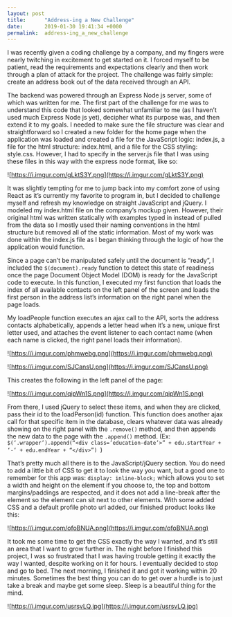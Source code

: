 ```yaml
---
layout: post
title:      "Address-ing a New Challenge"
date:       2019-01-30 19:41:34 +0000
permalink:  address-ing_a_new_challenge
---
```



I was recently given a coding challenge by a company, and my fingers were nearly twitching in excitement to get started on it. I forced myself to be patient, read the requirements and expectations clearly and then work through a plan of attack for the project. The challenge was fairly simple: create an address book out of the data received through an API. 

The backend was powered through an Express Node js server, some of which was written for me. The first part of the challenge for me was to understand this code that looked somewhat unfamiliar to me (as I haven’t used much Express Node js yet), decipher what its purpose was, and then extend it to my goals. I needed to make sure the file structure was clear and straightforward so I created a new folder for the home page when the application was loaded and created a file for the JavaScript logic: index.js, a file for the html structure: index.html, and a file for the CSS styling: style.css. However, I had to specify in the server.js file that I was using these files in this way with the express node format, like so: 

![https://i.imgur.com/gLktS3Y.png](https://i.imgur.com/gLktS3Y.png)
 
 
It was slightly tempting for me to jump back into my comfort zone of using React as it’s currently my favorite to program in, but I decided to challenge myself and refresh my knowledge on straight JavaScript and jQuery. 
I modeled my index.html file on the company’s mockup given. However, their original html was written statically with examples typed in instead of pulled from the data so I mostly used their naming conventions in the html structure but removed all of the static information. Most of my work was done within the index.js file as I began thinking through the logic of how the application would function. 


Since a page can’t be manipulated safely until the document is “ready”, I included the `$(document).ready` function to detect this state of readiness once the page Document Object Model (DOM) is ready for the JavaScript code to execute. In this function, I executed my first function that loads the index of all available contacts on the left panel of the screen and loads the first person in the address list’s information on the right panel when the page loads. 

My loadPeople function executes an ajax call to the API, sorts the address contacts alphabetically, appends a letter head when it’s a new, unique first letter used, and attaches the event listener to each contact name (when each name is clicked, the right panel loads their information). 

![https://i.imgur.com/phmwebg.png](https://i.imgur.com/phmwebg.png)
 
 ![https://i.imgur.com/SJCansU.png](https://i.imgur.com/SJCansU.png)
 
 
This creates the following in the left panel of the page: 

![https://i.imgur.com/qipWn1S.png](https://i.imgur.com/qipWn1S.png)

 
From there, I used jQuery to select these items, and when they are clicked, pass their id to the loadPerson(id) function. This function does another ajax call for that specific item in the database, clears whatever data was already showing on the right panel with the `.remove()` method, and then appends the new data to the page with the `.append()` method. (Ex: `$(‘.wrapper’).append(“<div class=’education-date’>” + edu.startYear + ‘-‘ + edu.endYear + “</div>”) `)


That’s pretty much all there is to the JavaScript/jQuery section. You do need to add a little bit of CSS to get it to look the way you want, but a good one to remember for this app was: `display: inline-block;` which allows you to set a width and height on the element if you choose to, the top and bottom margins/paddings are respected, and it does not add a line-break after the element so the element can sit next to other elements. With some added CSS and a default profile photo url added, our finished product looks like this: 

 ![https://i.imgur.com/ofoBNUA.png](https://i.imgur.com/ofoBNUA.png)
 
 
 
It took me some time to get the CSS exactly the way I wanted, and it’s still an area that I want to grow further in. The night before I finished this project, I was so frustrated that I was having trouble getting it exactly the way I wanted, despite working on it for hours. I eventually decided to stop and go to bed. The next morning, I finished it and got it working within 20 minutes. Sometimes the best thing you can do to get over a hurdle is to just take a break and maybe get some sleep. Sleep is a beautiful thing for the mind. 


 
![https://i.imgur.com/usrsvLQ.jpg](https://i.imgur.com/usrsvLQ.jpg)
